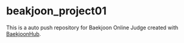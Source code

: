 # beakjoon_project01
This is a auto push repository for Baekjoon Online Judge created with [BaekjoonHub](https://github.com/BaekjoonHub/BaekjoonHub).
